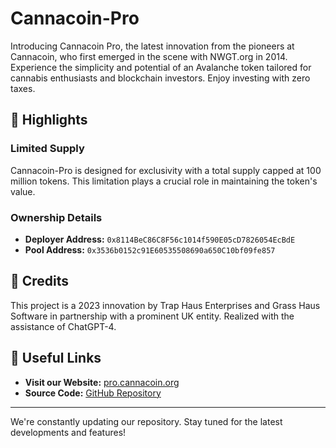 # Cannacoin-Pro

Introducing Cannacoin Pro, the latest innovation from the pioneers at Cannacoin, who first emerged in the scene with NWGT.org in 2014. Experience the simplicity and potential of an Avalanche token tailored for cannabis enthusiasts and blockchain investors. Enjoy investing with zero taxes.

## 🌟 Highlights

### Limited Supply
Cannacoin-Pro is designed for exclusivity with a total supply capped at 100 million tokens. This limitation plays a crucial role in maintaining the token's value.

### Ownership Details
- **Deployer Address:** `0x8114BeC86C8F56c1014f590E05cD7826054EcBdE`
- **Pool Address:** `0x3536b0152c91E60535508690a650C10bf09fe857`

## 📜 Credits
This project is a 2023 innovation by Trap Haus Enterprises and Grass Haus Software in partnership with a prominent UK entity. Realized with the assistance of ChatGPT-4.

## 🔗 Useful Links
- **Visit our Website:** [pro.cannacoin.org](https://pro.cannacoin.org)
- **Source Code:** [GitHub Repository](https://github.com/grasshaussoftware/cannacoinpro-website)

---

We're constantly updating our repository. Stay tuned for the latest developments and features!
